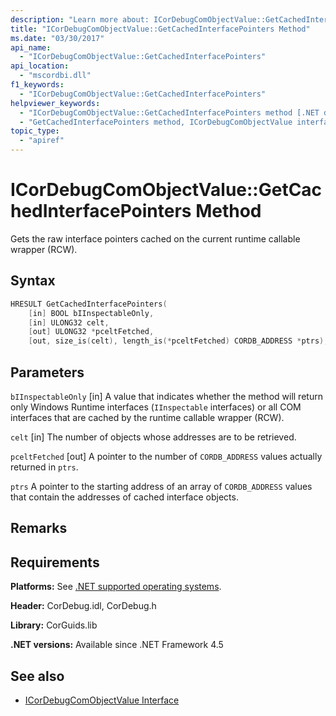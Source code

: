 ```yaml
---
description: "Learn more about: ICorDebugComObjectValue::GetCachedInterfacePointers Method"
title: "ICorDebugComObjectValue::GetCachedInterfacePointers Method"
ms.date: "03/30/2017"
api_name:
  - "ICorDebugComObjectValue::GetCachedInterfacePointers"
api_location:
  - "mscordbi.dll"
f1_keywords:
  - "ICorDebugComObjectValue::GetCachedInterfacePointers"
helpviewer_keywords:
  - "ICorDebugComObjectValue::GetCachedInterfacePointers method [.NET debugging]"
  - "GetCachedInterfacePointers method, ICorDebugComObjectValue interface [.NET debugging]"
topic_type:
  - "apiref"
---
```

# ICorDebugComObjectValue::GetCachedInterfacePointers Method

Gets the raw interface pointers cached on the current runtime callable wrapper (RCW).

## Syntax

```cpp
HRESULT GetCachedInterfacePointers(
    [in] BOOL bIInspectableOnly,
    [in] ULONG32 celt,
    [out] ULONG32 *pceltFetched,
    [out, size_is(celt), length_is(*pceltFetched) CORDB_ADDRESS *ptrs);
```

## Parameters

 `bIInspectableOnly`
 [in] A value that indicates whether the method will return only Windows Runtime interfaces (`IInspectable` interfaces) or all COM interfaces that are cached by the runtime callable wrapper (RCW).

 `celt`
 [in] The number of objects whose addresses are to be retrieved.

 `pceltFetched`
 [out] A pointer to the number of `CORDB_ADDRESS` values actually returned in `ptrs`.

 `ptrs`
 A pointer to the starting address of an array of `CORDB_ADDRESS` values that contain the addresses of cached interface objects.

## Remarks

## Requirements

 **Platforms:** See [.NET supported operating systems](https://github.com/dotnet/core/blob/main/os-lifecycle-policy.md).

 **Header:** CorDebug.idl, CorDebug.h

 **Library:** CorGuids.lib

 **.NET versions:** Available since .NET Framework 4.5

## See also

- [ICorDebugComObjectValue Interface](icordebugcomobjectvalue-interface.md)
